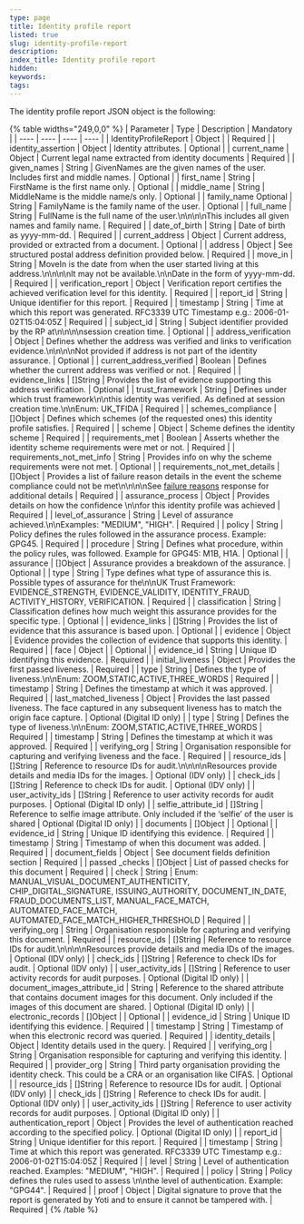 ```yaml
---
type: page
title: Identity profile report
listed: true
slug: identity-profile-report
description: 
index_title: Identity profile report
hidden: 
keywords: 
tags: 
---
```


The identity profile report JSON object is the following:

{% table widths="249,0,0" %}
| Parameter | Type | Description | Mandatory | 
| ---- | ---- | ---- | ---- | 
| IdentityProfileReport | Object |  | Required | 
| identity_assertion | Object | Identity attributes. | Optional | 
| current_name | Object | Current legal name extracted from identity documents | Required | 
| given_names | String | GivenNames are the given names of the user. Includes first and middle names. | Optional | 
| first_name | String | FirstName is the first name only. | Optional | 
| middle_name | String | MiddleName is the middle name/s only. | Optional | 
| family_name Optional | String | FamilyName is the family name of the user. | Optional | 
| full_name | String | FullName is the full name of the user.\n\n\n\nThis includes all given names and family name. | Required | 
| date_of_birth | String | Date of birth as yyyy-mm-dd. | Required | 
| current_address | Object | Current address, provided or extracted from a document. | Optional | 
| address | Object | See structured postal address definition provided below. | Required | 
| move_in | String | MoveIn is the date from when the user started living at this address.\n\n\n\nIt may not be available.\n\nDate in the form of yyyy-mm-dd. | Required | 
| verification_report | Object | Verification report certifies the achieved verification level for this identity. | Required | 
| report_id | String | Unique identifier for this report. | Required | 
| timestamp | String | Time at which this report was generated. RFC3339 UTC Timestamp e.g.: 2006-01-02T15:04:05Z | Required | 
| subject_id | String | Subject identifier provided by the RP at\n\n\n\nsession creation time. | Optional | 
| address_verification | Object | Defines whether the address was verified and links to verification evidence.\n\n\n\nNot provided if address is not part of the identity assurance. | Optional | 
| current_address_verified | Boolean | Defines whether the current address was verified or not. | Required | 
| evidence_links | []String | Provides the list of evidence supporting this address verification. | Optional | 
| trust_framework | String | Defines under which trust framework\n\nthis identity was verified. As defined at session creation time.\n\nEnum: UK_TFIDA | Required | 
| schemes_compliance | []Object | Defines which schemes (of the requested ones) this identity profile satisfies. | Required | 
| scheme | Object | Scheme defines the identity scheme | Required | 
| requirements_met | Boolean | Asserts whether the identity scheme requirements were met or not. | Required | 
| requirements_not_met_info | String | Provides info on why the scheme requirements were not met. | Optional | 
| requirements_not_met_details | []Object | Provides a list of failure reason details in the event the scheme compliance could not be met\n\n\n\nSee [failure reasons](/dbs-rtw/error-responses) response for additional details | Required | 
| assurance_process | Object | Provides details on how the confidence \n\nfor this identity profile was achieved | Required | 
| level_of_assurance | String | Level of assurance achieved.\n\nExamples: "MEDIUM", "HIGH". | Required | 
| policy | String | Policy defines the rules followed in the assurance process. Example: GPG45. | Required | 
| procedure | String | Defines what procedure, within the policy rules, was followed. Example for GPG45: M1B, H1A. | Optional | 
| assurance | []Object | Assurance provides a breakdown of the assurance. | Optional | 
| type | String | Type defines what type of assurance this is. Possible types of assurance for the\n\nUK Trust Framework: EVIDENCE_STRENGTH, EVIDENCE_VALIDITY, IDENTITY_FRAUD, ACTIVITY_HISTORY, VERIFICATION. | Required | 
| classification | String | Classification defines how much weight this assurance provides for the specific type. | Optional | 
| evidence_links | []String | Provides the list of evidence that this assurance is based upon. | Optional | 
| evidence | Object | Evidence provides the collection of evidence that supports this identity. | Required | 
| face | Object |  | Optional | 
| evidence_id | String | Unique ID identifying this evidence. | Required | 
| initial_liveness | Object | Provides the first passed liveness. | Required | 
| type | String | Defines the type of liveness.\n\nEnum: ZOOM,STATIC,ACTIVE,THREE_WORDS | Required | 
| timestamp | String | Defines the timestamp at which it was approved. | Required | 
| last_matched_liveness | Object | Provides the last passed liveness. The face captured in any subsequent liveness has to match the origin face capture. | Optional (Digital ID only) | 
| type | String | Defines the type of liveness.\n\nEnum: ZOOM,STATIC,ACTIVE,THREE_WORDS | Required | 
| timestamp | String | Defines the timestamp at which it was approved. | Required | 
| verifying_org | String | Organisation responsible for capturing and verifying liveness and the face. | Required | 
| resource_ids | []String | Reference to resource IDs for audit.\n\n\n\nResources provide details and media IDs for the images. | Optional (IDV only) | 
| check_ids | []String | Reference to check IDs for audit. | Optional (IDV only) | 
| user_activity_ids | []String | Reference to user activity records for audit purposes. | Optional (Digital ID only) | 
| selfie_attribute_id | []String | Reference to selfie image attribute.  Only included if the ‘selfie’ of the user is shared | Optional (Digital ID only) | 
| documents | []Object |  | Optional | 
| evidence_id | String | Unique ID identifying this evidence. | Required | 
| timestamp | String | Timestamp of when this document was added. | Required | 
| document_fields | Object | See document fields definition section | Required | 
| passed _checks | []Object | List of passed checks for this document | Required | 
| check | String | Enum: MANUAL_VISUAL_DOCUMENT_AUTHENTICITY, CHIP_DIGITAL_SIGNATURE, ISSUING_AUTHORITY, DOCUMENT_IN_DATE, FRAUD_DOCUMENTS_LIST, MANUAL_FACE_MATCH, AUTOMATED_FACE_MATCH, AUTOMATED_FACE_MATCH_HIGHER_THRESHOLD | Required | 
| verifying_org | String | Organisation responsible for capturing and verifying this document. | Required | 
| resource_ids | []String | Reference to resource IDs for audit.\n\n\n\nResources provide details and media IDs of the images. | Optional (IDV only) | 
| check_ids | []String | Reference to check IDs for audit. | Optional (IDV only) | 
| user_activity_ids | []String | Reference to user activity records for audit purposes. | Optional (Digital ID only) | 
| document_images_attribute_id | String | Reference to the shared attribute that contains document images for this document.  Only included if the images of this document are shared. | Optional (Digital ID only) | 
| electronic_records | []Object |  | Optional | 
| evidence_id | String | Unique ID identifying this evidence. | Required | 
| timestamp | String | Timestamp of when this electronic record was queried. | Required | 
| identity_details | Object | Identity details used in the query. | Required | 
| verifying_org | String | Organisation responsible for capturing and verifying this identity. | Required | 
| provider_org | String | Third party organisation providing the identity check. This could be a CRA or an organisation like CIFAS. | Optional | 
| resource_ids | []String | Reference to resource IDs for audit. | Optional (IDV only) | 
| check_ids | []String | Reference to check IDs for audit. | Optional (IDV only) | 
| user_activity_ids | []String | Reference to user activity records for audit purposes. | Optional (Digital ID only) | 
| authentication_report | Object | Provides the level of authentication reached according to the specified policy. | Optional (Digital ID only) | 
| report_id | String | Unique identifier for this report. | Required | 
| timestamp | String | Time at which this report was generated. RFC3339 UTC Timestamp e.g.: 2006-01-02T15:04:05Z | Required | 
| level | String | Level of authentication reached. Examples: "MEDIUM", "HIGH". | Required | 
| policy | String | Policy defines the rules used to assess \n\nthe level of authentication. Example: "GPG44". | Required | 
| proof | Object | Digital signature to prove that the report is generated by Yoti and to ensure it cannot be tampered with. | Required | 
{% /table %}